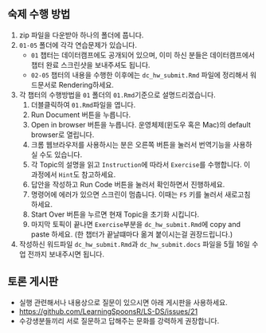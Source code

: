 ## 숙제 수행 방법

1. zip 파일을 다운받아 하나의 폴더에 풉니다.
2. `01-05` 폴더에 각각 연습문제가 있습니다.
    + `01` 챕터는 데이터캠프에도 공개되어 있으며, 이미 하신 분들은 데이터캠프에서 챕터 완료 스크린샷을 보내주셔도 됩니다.
    + `02-05` 챕터의 내용을 수행한 이후에는 `dc_hw_submit.Rmd` 파일에 정리해서 워드문서로 Rendering하세요.
3. 각 챕터의 수행방법을 `01` 폴더의 `01.Rmd`기준으로 설명드리겠습니다. 
    1. 더블클릭하여 `01.Rmd`파일을 엽니다.
    2. Run Document 버튼을 누릅니다.
    3. Open in browser 버튼을 누릅니다. 운영체제(윈도우 혹은 Mac)의 default browser로 열립니다. 
    4. 크롬 웹브라우저를 사용하시는 분은 오른쪽 버튼을 눌러서 번역기능을 사용하실 수도 있습니다.
    5. 각 Topic의 설명을 읽고 `Instruction`에 따라서 `Exercise`를 수행합니다. 이 과정에서 `Hint`도 참고하세요.
    6. 답안을 작성하고 Run Code 버튼을 눌러서 확인하면서 진행하세요.
    7. 명령어에 에러가 있으면 스크린이 멈춥니다. 이때는 `F5` 키를 눌러서 새로고침 하세요.
    8. Start Over 버튼을 누르면 현재 Topic을 초기화 시킵니다.
    9. 마지막 토픽이 끝나면 `Exercise`부분을 `dc_hw_submit.Rmd`에 copy and paste 하세요. (한 챕터가 끝날떄마다 옮겨 붙이시는걸 권장드립니다.)
4. 작성하신 워드파일 `dc_hw_submit.Rmd`과 `dc_hw_submit.docs` 파일을 5월 16일 수업 전까지 보내주시면 됩니다.

## 토론 게시판 

+ 실행 관련해서나 내용상으로 질문이 있으시면 아래 게시판을 사용하세요.
+ https://github.com/LearningSpoonsR/LS-DS/issues/21
+ 수강생분들끼리 서로 질문하고 답해주는 문화를 강력하게 권장합니다.

  
  
